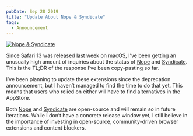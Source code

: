 ```yaml
---
pubDate: Sep 28 2019
title: "Update About Nope & Syndicate"
tags:
  - Announcement
---
```


[![Nope & Syndicate](@images/microblog/image-1569611662504.jpg)](@images/microblog/image-1569611662504.jpg)

Since Safari 13 was released [last week](https://developer.apple.com/documentation/safari_release_notes/safari_13_release_notes)
on macOS, I’ve been getting an unusually high amount of inquiries about the
status of [Nope](https://redalemeden.com/nope/) and
[Syndicate](https://redalemeden.com/syndicate/). This is the TL;DR of the
response I’ve been copy-pasting so far.

I’ve been planning to update these extensions since the deprecation
announcement, but I haven’t managed to find the time to do that yet. This means
that users who relied on either will have to find alternatives in the AppStore.

Both [Nope](https://github.com/kaishin/nope) and
[Syndicate](https://github.com/kaishin/syndicate) are open-source and will
remain so in future iterations. While I don’t have a concrete release window
yet, I still believe in the importance of investing in open-source,
community-driven browser extensions and content blockers.
